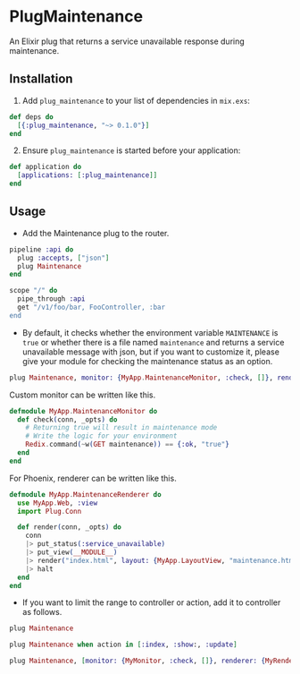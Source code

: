 # PlugMaintenance

An Elixir plug that returns a service unavailable response during maintenance.

## Installation

1. Add `plug_maintenance` to your list of dependencies in `mix.exs`:

  ```elixir
  def deps do
    [{:plug_maintenance, "~> 0.1.0"}]
  end
  ```

2. Ensure `plug_maintenance` is started before your application:

  ```elixir
  def application do
    [applications: [:plug_maintenance]]
  end
  ```

## Usage

- Add the Maintenance plug to the router.

```elixir
pipeline :api do
  plug :accepts, ["json"]
  plug Maintenance
end
```

```elixir
scope "/" do
  pipe_through :api
  get "/v1/foo/bar, FooController, :bar
end
```

- By default, it checks whether the environment variable `MAINTENANCE` is `true` or whether there is a file named `maintenance` and returns a  service unavailable message with json, but if you want to customize it, please give your module for checking the maintenance status as an option.

```elixir
plug Maintenance, monitor: {MyApp.MaintenanceMonitor, :check, []}, renderer: {MyApp.MaintenanceRenderer, :render, []}
```

Custom monitor can be written like this.

```elixir
defmodule MyApp.MaintenanceMonitor do
  def check(conn, _opts) do
    # Returning true will result in maintenance mode
    # Write the logic for your environment
    Redix.command(~w(GET maintenance)) == {:ok, "true"}
  end
end
```

For Phoenix, renderer can be written like this.

```elixir
defmodule MyApp.MaintenanceRenderer do
  use MyApp.Web, :view
  import Plug.Conn

  def render(conn, _opts) do
    conn
    |> put_status(:service_unavailable)
    |> put_view(__MODULE__)
    |> render("index.html", layout: {MyApp.LayoutView, "maintenance.html"})
    |> halt
  end
end
```


- If you want to limit the range to controller or action, add it to controller as follows.

```elixir
plug Maintenance
```

```elixir
plug Maintenance when action in [:index, :show:, :update]
```

```elixir
plug Maintenance, [monitor: {MyMonitor, :check, []}, renderer: {MyRenderer, :render, []}] when action in [:index, :show:, :update]
```
